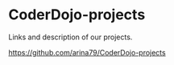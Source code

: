 # CoderDojo-projects
Links and description of our projects.



https://github.com/arina79/CoderDojo-projects



